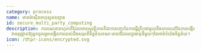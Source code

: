 ```yaml
---
category: process
name: មានម៉ាស៊ីនពហុសួនឧទ្យាន
id: secure_multi_party_computing
description: ការគណនាពហុភាគីដែលមានសុវត្ថិភាពគឺជាការបញ្ចុះនៃការធ្វើគ្រីបជាមួយនឹងគោលដៅនៃការបង្កើតវិធីសាស្រ្តសម្រាប់ភាគីរួមគ្នាគណនាមុខងារលើធាតុចូលរបស់ពួកគេខណៈពេលដែលរក្សាធាតុចូលរបស់បុគ្គលឯកជន។
  វាអនុញ្ញាតឱ្យអ្នកចូលរួមបង្កើតការយល់ដឹងសរុបពីទិន្នន័យខណៈពេលដែលរក្សាធាតុនីមួយៗនៃអាថ៌កំបាំងទិន្នន័យ។
icon: /dtpr-icons/encrypted.svg
---
```

